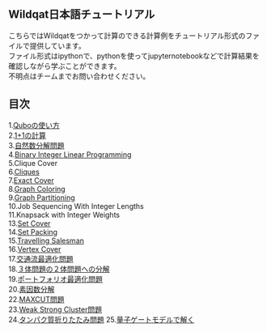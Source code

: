Wildqat日本語チュートリアル
--------
こちらではWildqatをつかって計算のできる計算例をチュートリアル形式のファイルで提供しています。  
ファイル形式はipythonで、pythonを使ってjupyternotebookなどで計算結果を確認しながら学ぶことができます。  
不明点はチームまでお問い合わせください。

目次
--------------------
1.<a href="tutorial001_qubo_ja.ipynb">Quboの使い方</a>  
2.<a href="tutorial002_one_plus_one_ja.ipynb">1+1の計算</a>  
3.<a href="tutorial003_numberpartitioning_ja.ipynb">自然数分解問題</a>  
4.<a href="tutorial004_BIL.ipynb">Binary Integer Linear Programming</a>  
5.Clique Cover  
6.<a href="tutorial006_cliques.ipynb">Cliques</a>  
7.<a href="tutorial007_exact_cover.ipynb">Exact Cover</a>  
8.<a href="tutorial008_graph_coloring.ipynb">Graph Coloring</a>  
9.<a href="tutorial009_graph_partitioning.ipynb">Graph Partitioning</a>  
10.Job Sequencing With Integer Lengths  
11.Knapsack with Integer Weights  
13.<a href="tutorial013_set_cover.ipynb">Set Cover</a>  
14.<a href="tutorial014_set_packing.ipynb">Set Packing</a>   
15.<a href="tutorial015_travelling_salesman.ipynb">Travelling Salesman</a>  
16.<a href="tutorial016_vertex_cover.ipynb">Vertex Cover</a>  
17.<a href="tutorial017_traffic_flow_optimization.ipynb">交通流最適化問題</a>  
18.<a href="tutorial018_boolean_reduction.ipynb">３体問題の２体問題への分解</a>  
19.<a href="tutorial019_portfolio_optimization.ipynb">ポートフォリオ最適化問題</a>  
20.<a href="tutorial020_prime_factorization.ipynb">素因数分解</a>  
22.<a href="tutorial022_maxcut.ipynb">MAXCUT問題</a>  
23.<a href="tutorial023_weak_strong_cluster.ipynb">Weak Strong Cluster問題</a>  
24.<a href="tutorial024_protein_foldings.ipynb">タンパク質折りたたみ問題</a>
25.<a href="tutorial025_QUBO_to_Pauli.ipynb">量子ゲートモデルで解く</a>
